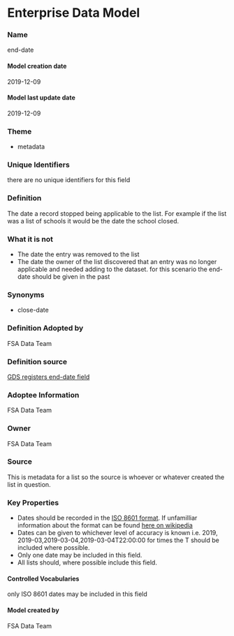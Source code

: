 # Enterprise Data Model
### Name
end-date
#### Model creation date
2019-12-09
#### Model last update date
2019-12-09
### Theme
*   metadata

### Unique Identifiers
there are no unique identifiers for this field
### Definition
The date a record stopped being applicable to the list. For example if the list was a list of schools it would be the date the school closed.
### What it is not
*   The date the entry was removed to the list
*   The date the owner of the list discovered that an entry was no longer applicable and needed adding to the dataset. for this scenario the end-date should be given in the past

### Synonyms
*   close-date

### Definition Adopted by
FSA Data Team
### Definition source
[GDS registers end-date field](https://field.register.gov.uk/records/end-date)
### Adoptee Information
FSA Data Team
### Owner
FSA Data Team
### Source
This is metadata for a list so the source is whoever or whatever created the list in question.
### Key Properties
*   Dates should be recorded in the [ISO 8601 format](https://www.iso.org/iso-8601-date-and-time-format.html). If unfamilliar information about the format can be found [here on wikipedia](https://en.wikipedia.org/wiki/ISO_8601)
*   Dates can be given to whichever level of accuracy is known i.e. 2019, 2019-03,2019-03-04,2019-03-04T22:00:00 for times the T should be included where possible.
*   Only one date may be included in this field.
*   All lists should, where possible include this field.

#### Controlled Vocabularies
only ISO 8601 dates may be included in this field

#### Model created by
FSA Data Team
